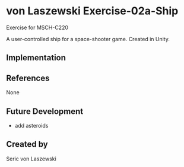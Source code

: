 # von Laszewski Exercise-02a-Ship

Exercise for MSCH-C220

A user-controlled ship for a space-shooter game. Created in Unity.

## Implementation

## References

None

## Future Development

* add asteroids

## Created by

Seric von Laszewski
